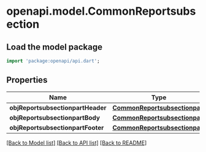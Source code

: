 # openapi.model.CommonReportsubsection

## Load the model package
```dart
import 'package:openapi/api.dart';
```

## Properties
Name | Type | Description | Notes
------------ | ------------- | ------------- | -------------
**objReportsubsectionpartHeader** | [**CommonReportsubsectionpart**](CommonReportsubsectionpart.md) |  | 
**objReportsubsectionpartBody** | [**CommonReportsubsectionpart**](CommonReportsubsectionpart.md) |  | 
**objReportsubsectionpartFooter** | [**CommonReportsubsectionpart**](CommonReportsubsectionpart.md) |  | 

[[Back to Model list]](../README.md#documentation-for-models) [[Back to API list]](../README.md#documentation-for-api-endpoints) [[Back to README]](../README.md)


